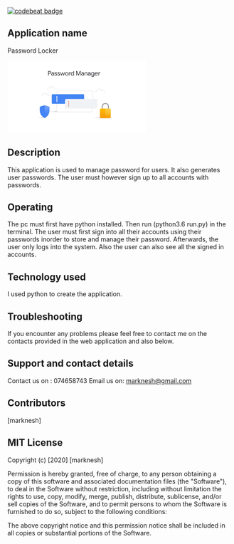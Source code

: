 
[![codebeat badge](https://codebeat.co/badges/1cebd01a-8930-48d5-85cc-17f4d87f7ca4)](https://codebeat.co/projects/github-com-marknesh-password-locker-master)

## Application name
Password Locker

![](images/images.png)

## Description
This application is used to manage password for users.
It also generates user passwords.
The user must however sign up to all accounts with passwords.

## Operating
The pc must first have python installed.
Then run (python3.6 run.py) in the terminal.
The user must first sign into all their accounts using their passwords inorder to store and manage their password.
Afterwards, the user only logs into the system.
Also the user can also see all the signed in accounts.

##  Technology used
I used python to create the application.

## Troubleshooting
If you encounter any problems please feel free to contact me on the contacts provided in the web application and also below.

## Support and contact details
Contact us on : 074658743
Email us on: marknesh@gmail.com

## Contributors
[marknesh]

## MIT License

Copyright (c) [2020] [marknesh]

Permission is hereby granted, free of charge, to any person obtaining a copy
of this software and associated documentation files (the "Software"), to deal
in the Software without restriction, including without limitation the rights
to use, copy, modify, merge, publish, distribute, sublicense, and/or sell
copies of the Software, and to permit persons to whom the Software is
furnished to do so, subject to the following conditions:

The above copyright notice and this permission notice shall be included in all
copies or substantial portions of the Software.

